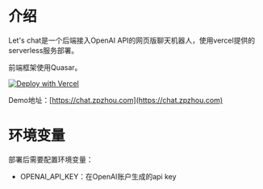 # 介绍

Let's chat是一个后端接入OpenAI API的网页版聊天机器人，使用vercel提供的serverless服务部署。

前端框架使用Quasar。

[![Deploy with Vercel](https://vercel.com/button)](https://vercel.com/new/clone?repository-url=https%3A%2F%2Fgithub.com%2Fkorimas%2FLetsChat&env=OPENAI_API_KEY)

Demo地址：[https://chat.zpzhou.com](https://chat.zpzhou.com)


# 环境变量
部署后需要配置环境变量：
* OPENAI_API_KEY：在OpenAI账户生成的api key
